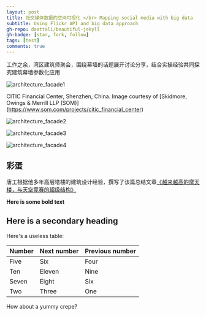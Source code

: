 ```yaml
---
layout: post
title: 社交媒体数据的空间可视化 </br> Mapping social media with big data
subtitle: Using Flickr API and big data approach
gh-repo: daattali/beautiful-jekyll
gh-badge: [star, fork, follow]
tags: [test]
comments: true
---
```


工作之余，湾区建筑师聚会，围绕幕墙的话题展开讨论分享，结合实操经验共同探究建筑幕墙参数化应用

![architecture_facade1](https://i.ibb.co/NKjBCpf/citic-fc-1575x900-som-01jpg.jpg)

CITIC Financial Center, Shenzhen, China. Image courtesy of [Skidmore, Owings & Merrill LLP (SOM)] (https://www.som.com/projects/citic_financial_center)

![architecture_facade2](https://i.ibb.co/Sdt5PzQ/IMG-0855.jpg)

![architecture_facade3](https://i.ibb.co/82LTXc2/Citic-design-documentation-draft-05.jpg)

![architecture_facade4](https://i.ibb.co/2tr5TGW/20180209-01.jpg)


## 彩蛋

唐工根据他多年高层塔楼的建筑设计经验，撰写了该篇总结文章[《越来越高的摩天楼，与天空竞赛的超级结构》](https://www.huxiu.com/article/264367.html)


**Here is some bold text**

## Here is a secondary heading

Here's a useless table:

| Number | Next number | Previous number |
| :------ |:--- | :--- |
| Five | Six | Four |
| Ten | Eleven | Nine |
| Seven | Eight | Six |
| Two | Three | One |


How about a yummy crepe?
